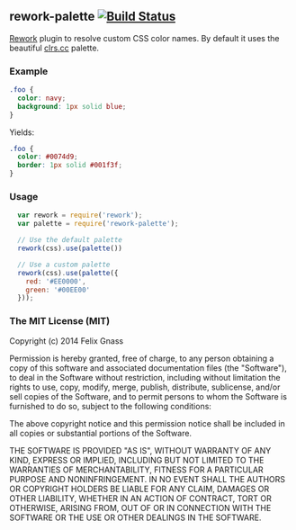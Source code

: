 ## rework-palette [![Build Status](https://travis-ci.org/fgnass/rework-palette.png)](https://travis-ci.org/fgnass/rework-palette)

[Rework](https://github.com/visionmedia/rework) plugin to resolve custom CSS
color names. By default it uses the beautiful [clrs.cc](http://clrs.cc) palette.

### Example

```css
.foo {
  color: navy;
  background: 1px solid blue;
}
```

Yields:

```css
.foo {
  color: #0074d9;
  border: 1px solid #001f3f;
}
```

### Usage

```js
  var rework = require('rework');
  var palette = require('rework-palette');

  // Use the default palette
  rework(css).use(palette())

  // Use a custom palette
  rework(css).use(palette({
    red: '#EE0000',
    green: '#00EE00'
  }));
```

### The MIT License (MIT)

Copyright (c) 2014 Felix Gnass

Permission is hereby granted, free of charge, to any person obtaining a copy
of this software and associated documentation files (the "Software"), to deal
in the Software without restriction, including without limitation the rights
to use, copy, modify, merge, publish, distribute, sublicense, and/or sell
copies of the Software, and to permit persons to whom the Software is
furnished to do so, subject to the following conditions:

The above copyright notice and this permission notice shall be included in
all copies or substantial portions of the Software.

THE SOFTWARE IS PROVIDED "AS IS", WITHOUT WARRANTY OF ANY KIND, EXPRESS OR
IMPLIED, INCLUDING BUT NOT LIMITED TO THE WARRANTIES OF MERCHANTABILITY,
FITNESS FOR A PARTICULAR PURPOSE AND NONINFRINGEMENT. IN NO EVENT SHALL THE
AUTHORS OR COPYRIGHT HOLDERS BE LIABLE FOR ANY CLAIM, DAMAGES OR OTHER
LIABILITY, WHETHER IN AN ACTION OF CONTRACT, TORT OR OTHERWISE, ARISING FROM,
OUT OF OR IN CONNECTION WITH THE SOFTWARE OR THE USE OR OTHER DEALINGS IN
THE SOFTWARE.
